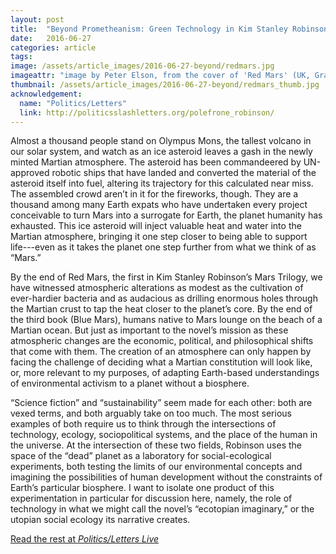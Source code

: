 ```yaml
--- 
layout: post
title:  "Beyond Prometheanism: Green Technology in Kim Stanley Robinson’s Mars Trilogy"
date:   2016-06-27
categories: article
tags: 
image: /assets/article_images/2016-06-27-beyond/redmars.jpg
imageattr: "image by Peter Elson, from the cover of 'Red Mars' (UK, Grafton, 1993)"
thumbnail: /assets/article_images/2016-06-27-beyond/redmars_thumb.jpg
acknowledgement:
  name: "Politics/Letters"
  link: http://politicsslashletters.org/polefrone_robinson/
---
```


Almost a thousand people stand on Olympus Mons, the tallest volcano in our
solar system, and watch as an ice asteroid leaves a gash in the newly minted
Martian atmosphere. The asteroid has been commandeered by UN-approved robotic
ships that have landed and converted the material of the asteroid itself into
fuel, altering its trajectory for this calculated near miss. The assembled
crowd aren’t in it for the fireworks, though. They are a thousand among many
Earth expats who have undertaken every project conceivable to turn Mars into
a surrogate for Earth, the planet humanity has exhausted. This ice asteroid
will inject valuable heat and water into the Martian atmosphere, bringing it
one step closer to being able to support life---even as it takes the planet one
step further from what we think of as “Mars.”

By the end of Red Mars, the first in Kim Stanley Robinson’s Mars Trilogy, we
have witnessed atmospheric alterations as modest as the cultivation of
ever-hardier bacteria and as audacious as drilling enormous holes through the
Martian crust to tap the heat closer to the planet’s core. By the end of the
third book (Blue Mars), humans native to Mars lounge on the beach of a Martian
ocean. But just as important to the novel’s mission as these atmospheric
changes are the economic, political, and philosophical shifts that come with
them. The creation of an atmosphere can only happen by facing the challenge of
deciding what a Martian constitution will look like, or, more relevant to my
purposes, of adapting Earth-based understandings of environmental activism to
a planet without a biosphere.

“Science fiction” and “sustainability” seem made for each other: both are vexed
terms, and both arguably take on too much. The most serious examples of both
require us to think through the intersections of technology, ecology,
sociopolitical systems, and the place of the human in the universe. At the
intersection of these two fields, Robinson uses the space of the “dead” planet
as a laboratory for social-ecological experiments, both testing the limits of
our environmental concepts and imagining the possibilities of human development
without the constraints of Earth’s particular biosphere. I want to isolate one
product of this experimentation in particular for discussion here, namely, the
role of technology in what we might call the novel’s “ecotopian imaginary,” or
the utopian social ecology its narrative creates.

[Read the rest at *Politics/Letters Live*](http://politicsslashletters.org/polefrone_robinson/)
